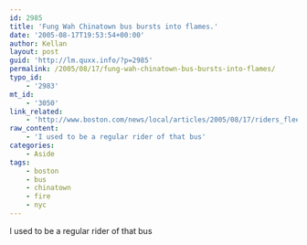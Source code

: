 ```yaml
---
id: 2985
title: 'Fung Wah Chinatown bus bursts into flames.'
date: '2005-08-17T19:53:54+00:00'
author: Kellan
layout: post
guid: 'http://lm.quxx.info/?p=2985'
permalink: /2005/08/17/fung-wah-chinatown-bus-bursts-into-flames/
typo_id:
    - '2983'
mt_id:
    - '3050'
link_related:
    - 'http://www.boston.com/news/local/articles/2005/08/17/riders_flee_bus_fire_on_nyc_run/'
raw_content:
    - 'I used to be a regular rider of that bus'
categories:
    - Aside
tags:
    - boston
    - bus
    - chinatown
    - fire
    - nyc
---
```


I used to be a regular rider of that bus